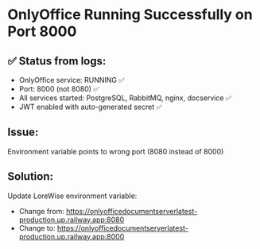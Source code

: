 # OnlyOffice Running Successfully on Port 8000

## ✅ Status from logs:
- OnlyOffice service: RUNNING ✅
- Port: 8000 (not 8080) ✅
- All services started: PostgreSQL, RabbitMQ, nginx, docservice ✅
- JWT enabled with auto-generated secret ✅

## Issue:
Environment variable points to wrong port (8080 instead of 8000)

## Solution:
Update LoreWise environment variable:
- Change from: https://onlyofficedocumentserverlatest-production.up.railway.app:8080
- Change to: https://onlyofficedocumentserverlatest-production.up.railway.app:8000
